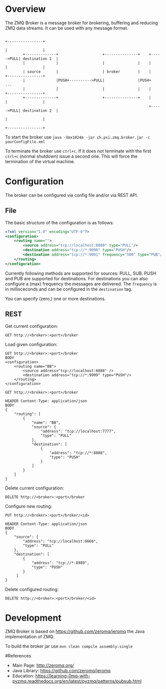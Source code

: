 
# Overview
The ZMQ Broker is a message broker for brokering, buffering and reducing ZMQ data streams. It can be used with any message format.

```
                                                                            +----------------+
                                                                            |                |
        +--------------+                    +---------------+    +----->PULL| destination 1  |
        |              |                    |               |    |          |                |
        | source       |                    | broker        |    |          +----------------+
        |              |PUSH+---------->PULL|               |PUSH+                 ...
        |              |                    |               |    |          +----------------+
        +--------------+                    +---------------+    |          |                |
                                                                 +----->PULL| destination 2  |
                                                                            |                |
                                                                            +----------------+
```

To start the broker use `java -Xmx1024m -jar ch.psi.zmq.broker.jar -c yourConfigFile.xml`

To terminate the broker use `ctrl+c`. If it does not terminate with the first `ctrl+c` (normal shutdown) issue a second one. This will force the termination of the virtual machine.



# Configuration
The broker can be configured via config file and/or via REST API. 

## File
The basic structure of the configuration is as follows:

```xml
<?xml version="1.0" encoding="UTF-8"?>
<configuration>
	<routing name="">
		<source address="tcp://localhost:8080" type="PULL"/>
		<destination address="tcp://*:9090" type="PUSH"/>
		<destination address="tcp://*:9091" frequency="500" type="PUB"/>
	</routing>
</configuration>
```

Currently following methods are supported for sources: PULL, SUB. PUSH and PUB are supported for destinations.
For destinations you can also configure a (max) frequency the messages are delivered. The `frequency` is in millisceconds and can be configured in the `destination` tag.

You can specify (zero,) one or more destinations.

## REST

Get current configuration:
```
GET http://<broker>:<port>/broker
```

Load given configuration:
```
GET http://<broker>:<port>/broker
BODY
<configuration>
	<routing name="BB">
		<source address="tcp://localhost:8888" />
		<destination address="tcp://*:9999" type="PUSH"/>
	</routing>
</configuration>
```

```
GET http://<broker>:<port>/broker

HEADER Content-Type: application/json
BODY
{
    "routing": [
        {
            "name": "BB",
            "source": {
                "address": "tcp://localhost:7777",
                "type": "PULL"
            },
            "destination": [
                {
                    "address": "tcp://*:8888",
                    "type": "PUSH"
                }
            ]
        }
    ]
}
```

Delete current configuration:
```
DELETE http://<broker>:<port>/broker
```


Configure new routing:
```
PUT http://<broker>:<port>/broker/<id>

HEADER Content-Type: application/json
BODY
{
    "source": {
        "address": "tcp://localhost:6666",
        "type": "PULL"
    },
    "destination": [
        {
            "address": "tcp://*:8989",
            "type": "PUSH"
        }
     ]
}
```

Delete configured routing:
```
DELETE http://<broker>:<port>/broker/<id>
```



# Development
ZMQ Broker is based on https://github.com/zeromq/jeromq the Java implementation of ZMQ.

To build the broker jar use `mvn clean compile assembly:single`


#References
- Main Page: http://zeromq.org/
- Java Library: https://github.com/zeromq/jeromq
- Education: https://learning-0mq-with-pyzmq.readthedocs.org/en/latest/pyzmq/patterns/pubsub.html
